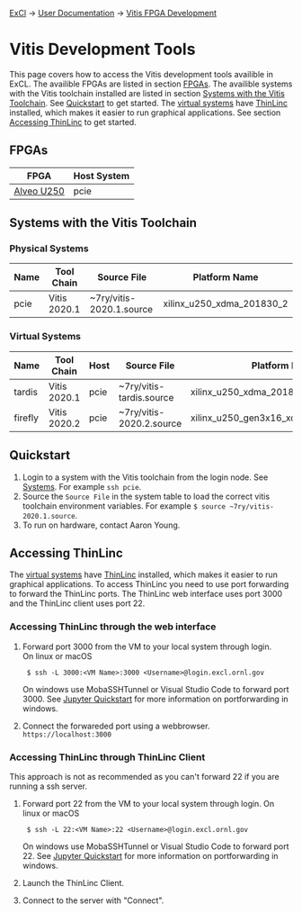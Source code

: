 [ExCl](https://docs.excl.ornl.gov) → [User Documentation](../README.md) → [Vitis FPGA Development](vitis.md)

# Vitis Development Tools

This page covers how to access the Vitis development tools availible in ExCL. The availible FPGAs are listed in section [FPGAs](#fpgas). The availible systems with the Vitis toolchain installed are listed in section [Systems with the Vitis Toolchain](#systems-with-the-vitis-toolchain). See [Quickstart](#quickstart) to get started.
The [virtual systems](#virtual-systems) have [ThinLinc](https://www.cendio.com/thinlinc/what-is-thinlinc) installed, which makes it easier to run graphical applications. See section [Accessing ThinLinc](#accessing-thinlinc) to get started.

## FPGAs
| FPGA                                                                          | Host System |
|-------------------------------------------------------------------------------|-------------|
| [Alveo U250](https://www.xilinx.com/products/boards-and-kits/alveo/u250.html) | pcie        |

## Systems with the Vitis Toolchain

### Physical Systems
| Name | Tool Chain   | Source File              | Platform Name             |
|------|--------------|--------------------------|---------------------------|
| pcie | Vitis 2020.1 | ~7ry/vitis-2020.1.source | xilinx_u250_xdma_201830_2 |

### Virtual Systems
| Name    | Tool Chain   | Host | Source File              | Platform Name                         |
|---------|--------------|------|--------------------------|---------------------------------------|
| tardis  | Vitis 2020.1 | pcie | ~7ry/vitis-tardis.source | xilinx_u250_xdma_201830_2             |
| firefly | Vitis 2020.2 | pcie | ~7ry/vitis-2020.2.source | xilinx_u250_gen3x16_xdma_3_1_202020_1 |

## Quickstart

1. Login to a system with the Vitis toolchain from the login node. See [Systems](#systems-with-the-vitis-toolchain). For example `ssh pcie`.
2. Source the `Source File` in the system table to load the correct vitis toolchain environment variables. For example `$ source ~7ry/vitis-2020.1.source`.
3. To run on hardware, contact Aaron Young.

## Accessing ThinLinc

The [virtual systems](#virtual-systems) have [ThinLinc](https://www.cendio.com/thinlinc/what-is-thinlinc) installed, which makes it easier to run graphical applications. To access ThinLinc you need to use port forwarding to forward the ThinLinc ports. The ThinLinc web interface uses port 3000 and the ThinLinc client uses port 22.

### Accessing ThinLinc through the web interface

1. Forward port 3000 from the VM to your local system through login.  
   On linux or macOS

        $ ssh -L 3000:<VM Name>:3000 <Username>@login.excl.ornl.gov

   On windows use MobaSSHTunnel or Visual Studio Code to forward port 3000. See [Jupyter Quickstart](jupyter-quick-start.md) for more information on portforwarding in windows.

2. Connect the forwareded port using a webbrowser.  
   `https://localhost:3000`

### Accessing ThinLinc through ThinLinc Client

This approach is not as recommended as you can't forward 22 if you are running a ssh server.

1. Forward port 22 from the VM to your local system through login.
   On linux or macOS

        $ ssh -L 22:<VM Name>:22 <Username>@login.excl.ornl.gov

   On windows use MobaSSHTunnel or Visual Studio Code to forward port 22. See [Jupyter Quickstart](jupyter-quick-start.md) for more information on portforwarding in windows.

2. Launch the ThinLinc Client.
4. Connect to the server with "Connect".
